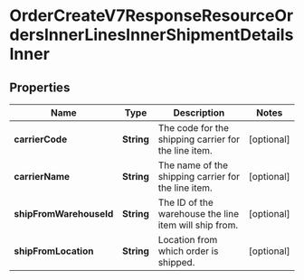 

# OrderCreateV7ResponseResourceOrdersInnerLinesInnerShipmentDetailsInner


## Properties

| Name | Type | Description | Notes |
|------------ | ------------- | ------------- | -------------|
|**carrierCode** | **String** | The code for the shipping carrier for the line item. |  [optional] |
|**carrierName** | **String** | The name of the shipping carrier for the line item. |  [optional] |
|**shipFromWarehouseId** | **String** | The ID of the warehouse the line item will ship from. |  [optional] |
|**shipFromLocation** | **String** | Location from which order is shipped. |  [optional] |



